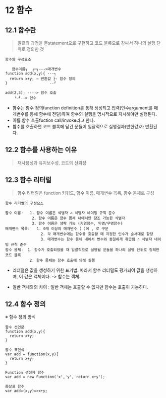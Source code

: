 # 12 함수

## 12.1 함수란

> 일련의 과정을 문statement으로 구현하고 코드 블록으로 감싸서 하나의 실행 단위로 정의한 것

`함수의 구성요소`

```
   함수이름┐  ┌─┐--->매개변수
function add(x,y){ ---┐
  return x+y; → 반환값 ├- 함수 정의
}                   --┘

add(2,5); ----> 함수 호출
    └-┘--> 인수
```

- 함수는 함수 정의function definition를 통해 생성되고 입력(인수argument를 매개변수를 통해 함수에 전달)하여 함수의 실행을 명시적으로 지시해야만 실행된다.
- 이를 함수 호출fuction call/invoke라고 한다.
- 함수를 호출하면 코드 블록에 담긴 문들이 일괄적으로 실행결과(반한값)가 반환된다.

## 12.2 함수를 사용하는 이유

> 재사용성과 유지보수성, 코드의 신뢰성

## 12.3 함수 리터럴

> 함수 리터럴은 function 키워드, 함수 이름, 매개변수 목록, 함수 몸체로 구성

`함수 리터럴의 구성요소`

```
함수 이름:   1. 함수 이름은 식별자 ∴ 식별자 네이밍 규칙 준수
            2. 함수 이름은 함수 몸체 내에서만 참조 가능한 식별자
            3. 함수 이름은 생략 가능 (기명함수, 익명/무명함수)
매개변수 목록:   1. 0개 이상의 매개변수 ( )에 , 로 구분
                2. 각 매개변수에는 함수를 호출할 때 지정한 인수가 순서대로 할당
                3. 매개변수는 함수 몸체 내에서 변수와 동일하게 취급됨 ∴ 식별자 네이밍 규칙 준수
함수 몸체:  1. 함수가 호출되었을 때 일괄적으로 실행될 문들을 하나의 실행 단위로 정의한 코드 블록
           2. 함수 몸체는 함수 호출에 의해 실행
```

- 리터럴은 값을 생성하기 위한 표기법. 따라서 함수 리터럴도 평가되어 값을 생성하며, 이 값은 객체이다. -> 함수는 객체.

- 일반 객체와의 차이 : 일반 객체는 호출할 수 없지만 함수는 호출이 가능하다.

## 12.4 함수 정의

※ 함수 정의 방식

```
함수 선언문
function add(x,y){
  return x+y;
}

함수 표현식
var add = function(x,y){
  return x+y;
}

Function 생성자 함수
var add = new Function('x','y','return x+y');

화살표 함수
var add=(x,y)=>x+y;
```
